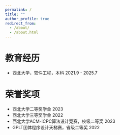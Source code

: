```yaml
---
permalink: /
title: ""
author_profile: true
redirect_from: 
  - /about/
  - /about.html
---
```


# 教育经历

- 西北大学，软件工程，本科 2021.9 - 2025.7  

# 荣誉奖项

- 西北大学二等奖学金 2023
- 西北大学三等奖学金 2022
- 西北大学ACM-ICPC算法设计竞赛，校级二等奖 2023
- GPLT团体程序设计天梯赛，省级二等奖 2022





